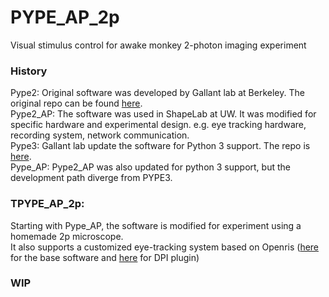 # PYPE_AP_2p
Visual stimulus control for awake monkey 2-photon imaging experiment

### History
Pype2: Original software was developed by Gallant lab at Berkeley. The original repo can be found [here](https://github.com/mazerj/pype2).  
Pype2_AP: The software was used in ShapeLab at UW. It was modified for specific hardware and experimental design. e.g. eye tracking hardware, recording system, network communication.  
Pype3: Gallant lab update the software for Python 3 support. The repo is [here](https://github.com/mazerj/pype3).  
Pype_AP: Pype2_AP was also updated for python 3 support, but the development path diverge from PYPE3. 

### TPYPE_AP_2p: 
Starting with Pype_AP, the software is modified for experiment using a homemade 2p microscope.  
It also supports a customized eye-tracking system based on Openris ([here](https://github.com/ocular-motor-lab/OpenIris) for the base software and [here](https://github.com/ryan-ressmeyer/OpenIrisDPI) for DPI plugin)

### WIP
